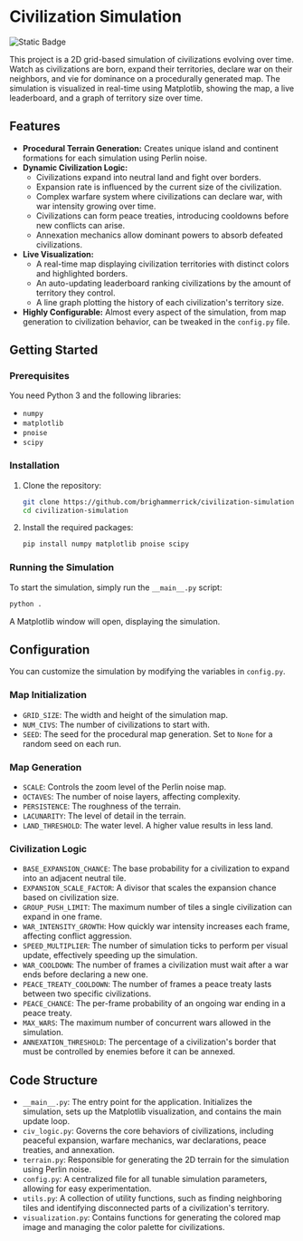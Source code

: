 # Civilization Simulation
![Static Badge](https://img.shields.io/badge/Python-blue?style=for-the-badge&logo=python&logoColor=yellow)

This project is a 2D grid-based simulation of civilizations evolving over time. Watch as civilizations are born, expand their territories, declare war on their neighbors, and vie for dominance on a procedurally generated map. The simulation is visualized in real-time using Matplotlib, showing the map, a live leaderboard, and a graph of territory size over time.

## Features

-   **Procedural Terrain Generation:** Creates unique island and continent formations for each simulation using Perlin noise.
-   **Dynamic Civilization Logic:**
    -   Civilizations expand into neutral land and fight over borders.
    -   Expansion rate is influenced by the current size of the civilization.
    -   Complex warfare system where civilizations can declare war, with war intensity growing over time.
    -   Civilizations can form peace treaties, introducing cooldowns before new conflicts can arise.
    -   Annexation mechanics allow dominant powers to absorb defeated civilizations.
-   **Live Visualization:**
    -   A real-time map displaying civilization territories with distinct colors and highlighted borders.
    -   An auto-updating leaderboard ranking civilizations by the amount of territory they control.
    -   A line graph plotting the history of each civilization's territory size.
-   **Highly Configurable:** Almost every aspect of the simulation, from map generation to civilization behavior, can be tweaked in the `config.py` file.

## Getting Started

### Prerequisites

You need Python 3 and the following libraries:

-   `numpy`
-   `matplotlib`
-   `pnoise`
-   `scipy`

### Installation

1.  Clone the repository:
    ```bash
    git clone https://github.com/brighammerrick/civilization-simulation.git
    cd civilization-simulation
    ```

2.  Install the required packages:
    ```bash
    pip install numpy matplotlib pnoise scipy
    ```

### Running the Simulation

To start the simulation, simply run the `__main__.py` script:

```bash
python .
```

A Matplotlib window will open, displaying the simulation.

## Configuration

You can customize the simulation by modifying the variables in `config.py`.

### Map Initialization
-   `GRID_SIZE`: The width and height of the simulation map.
-   `NUM_CIVS`: The number of civilizations to start with.
-   `SEED`: The seed for the procedural map generation. Set to `None` for a random seed on each run.

### Map Generation
-   `SCALE`: Controls the zoom level of the Perlin noise map.
-   `OCTAVES`: The number of noise layers, affecting complexity.
-   `PERSISTENCE`: The roughness of the terrain.
-   `LACUNARITY`: The level of detail in the terrain.
-   `LAND_THRESHOLD`: The water level. A higher value results in less land.

### Civilization Logic
-   `BASE_EXPANSION_CHANCE`: The base probability for a civilization to expand into an adjacent neutral tile.
-   `EXPANSION_SCALE_FACTOR`: A divisor that scales the expansion chance based on civilization size.
-   `GROUP_PUSH_LIMIT`: The maximum number of tiles a single civilization can expand in one frame.
-   `WAR_INTENSITY_GROWTH`: How quickly war intensity increases each frame, affecting conflict aggression.
-   `SPEED_MULTIPLIER`: The number of simulation ticks to perform per visual update, effectively speeding up the simulation.
-   `WAR_COOLDOWN`: The number of frames a civilization must wait after a war ends before declaring a new one.
-   `PEACE_TREATY_COOLDOWN`: The number of frames a peace treaty lasts between two specific civilizations.
-   `PEACE_CHANCE`: The per-frame probability of an ongoing war ending in a peace treaty.
-   `MAX_WARS`: The maximum number of concurrent wars allowed in the simulation.
-   `ANNEXATION_THRESHOLD`: The percentage of a civilization's border that must be controlled by enemies before it can be annexed.

## Code Structure

-   `__main__.py`: The entry point for the application. Initializes the simulation, sets up the Matplotlib visualization, and contains the main update loop.
-   `civ_logic.py`: Governs the core behaviors of civilizations, including peaceful expansion, warfare mechanics, war declarations, peace treaties, and annexation.
-   `terrain.py`: Responsible for generating the 2D terrain for the simulation using Perlin noise.
-   `config.py`: A centralized file for all tunable simulation parameters, allowing for easy experimentation.
-   `utils.py`: A collection of utility functions, such as finding neighboring tiles and identifying disconnected parts of a civilization's territory.
-   `visualization.py`: Contains functions for generating the colored map image and managing the color palette for civilizations.

